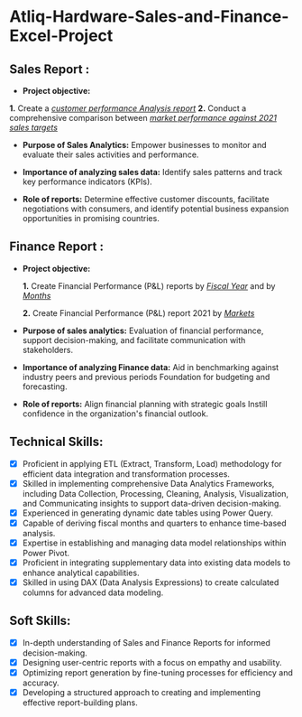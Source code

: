 # Atliq-Hardware-Sales-and-Finance-Excel-Project

## Sales Report :

- **Project objective:**

 **1.** Create a _[customer performance Analysis report](https://github.com/farazdataanalyst/Atliq-Hardware-Sales-and-Finance-Excel-Project/blob/main/Excel%20Project-%20Atliq%20Hardware%20Customer%20Performance%20Analysis.pdf)_ 
**2.** Conduct a comprehensive comparison between _[market performance against 2021 sales targets](https://github.com/farazdataanalyst/Atliq-Hardware-Sales-and-Finance-Excel-Project/blob/main/Excel%20Project-%20Atliq%20Hardware%20Market%20Performance%20vs%202021%20Targets.pdf)_

- **Purpose of Sales Analytics:** Empower businesses to monitor and evaluate their sales activities and performance.

- **Importance of analyzing sales data:** Identify sales patterns and track key performance indicators (KPIs).

- **Role of reports:** Determine effective customer discounts, facilitate negotiations with consumers, and identify potential business expansion opportunities in promising countries.


## Finance Report :

- **Project objective:** 

    **1.** Create Financial Performance (P&L) reports by _[Fiscal Year](https://github.com/farazdataanalyst/Atliq-Hardware-Sales-and-Finance-Excel-Project/blob/main/Excel%20Project-%20Atliq%20Hardware%20Financial%20Performance%20By%20FY.pdf)_ and by _[Months](https://github.com/farazdataanalyst/Atliq-Hardware-Sales-and-Finance-Excel-Project/blob/main/Excel%20Project-%20Atliq%20Hardware%20Monthly%20Financial%20Performance.pdf)_ 

   **2.** Create Financial Performance (P&L)  report 2021 by _[Markets](https://github.com/farazdataanalyst/Atliq-Hardware-Sales-and-Finance-Excel-Project/blob/main/Excel%20Project-%20Atliq%20Hardware%20Financial%20Performance%20by%20Market%202021.pdf)_

- **Purpose of sales analytics:** Evaluation of financial performance, support decision-making, and facilitate communication with stakeholders.

- **Importance of analyzing Finance data:** Aid in benchmarking against industry peers and previous periods Foundation for budgeting and forecasting.

- **Role of reports:** Align financial planning with strategic goals Instill confidence in the organization's financial outlook.


## Technical Skills:
- [x] Proficient in applying ETL (Extract, Transform, Load) methodology for efficient data integration and transformation processes.
- [x]	Skilled in implementing comprehensive Data Analytics Frameworks, including Data Collection, Processing, Cleaning, Analysis, Visualization, and Communicating insights to support data-driven decision-making.
- [x] Experienced in generating dynamic date tables using Power Query.
- [x] Capable of deriving fiscal months and quarters to enhance time-based analysis.
- [x] Expertise in establishing and managing data model relationships within Power Pivot.
- [x] Proficient in integrating supplementary data into existing data models to enhance analytical capabilities.
- [x] Skilled in using DAX (Data Analysis Expressions) to create calculated columns for advanced data modeling.

## Soft Skills:
- [x]	In-depth understanding of Sales and Finance Reports for informed decision-making.
- [x] Designing user-centric reports with a focus on empathy and usability.
- [x] Optimizing report generation by fine-tuning processes for efficiency and accuracy.
- [x] Developing a structured approach to creating and implementing effective report-building plans.
